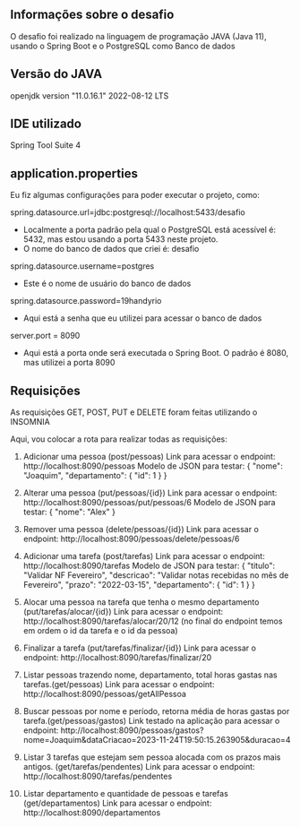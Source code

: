 <h2>Informações sobre o desafio</h2>

O desafio foi realizado na linguagem de programação JAVA (Java 11), usando o Spring Boot e o PostgreSQL como Banco de dados



<h2>Versão do JAVA</h2>

openjdk version "11.0.16.1" 2022-08-12 LTS



<h2>IDE utilizado</h2>

Spring Tool Suite 4



<h2>application.properties</h2>

Eu fiz algumas configurações para poder executar o projeto, como:

spring.datasource.url=jdbc:postgresql://localhost:5433/desafio
- Localmente a porta padrão pela qual o PostgreSQL está acessível é: 5432, mas estou usando a porta 5433 neste projeto.
- O nome do banco de dados que criei é: desafio


spring.datasource.username=postgres
- Este é o nome de usuário do banco de dados


spring.datasource.password=19handyrio
- Aqui está a senha que eu utilizei para acessar o banco de dados


server.port = 8090
- Aqui está a porta onde será executada o Spring Boot. O padrão é 8080, mas utilizei a porta 8090



<h2>Requisições</h2>

As requisições GET, POST, PUT e DELETE foram feitas utilizando o INSOMNIA 


Aqui, vou colocar a rota para realizar todas as requisições:


1) Adicionar uma pessoa (post/pessoas)
Link para acessar o endpoint: <a>http://localhost:8090/pessoas</a>
Modelo de JSON para testar: 
{
    "nome": "Joaquim",
    "departamento": {
        "id": 1
    }
}


2) Alterar uma pessoa (put/pessoas/{id})
Link para acessar o endpoint: <a>http://localhost:8090/pessoas/put/pessoas/6</a>
Modelo de JSON para testar:
{
    "nome": "Alex"
}


3) Remover uma pessoa (delete/pessoas/{id})
Link para acessar o endpoint: <a>http://localhost:8090/pessoas/delete/pessoas/6</a>


4) Adicionar uma tarefa (post/tarefas)
Link para acessar o endpoint: <a>http://localhost:8090/tarefas</a>
Modelo de JSON para testar:
{
	"titulo": "Validar NF Fevereiro",
	"descricao": "Validar notas recebidas no mês de Fevereiro",
	"prazo": "2022-03-15",
	"departamento": {
		"id": 1
	}
}


5) Alocar uma pessoa na tarefa que tenha o mesmo departamento (put/tarefas/alocar/{id})
Link para acessar o endpoint: <a>http://localhost:8090/tarefas/alocar/20/12</a>  (no final do endpoint temos em ordem o id da tarefa e o id da pessoa)


6) Finalizar a tarefa (put/tarefas/finalizar/{id})
Link para acessar o endpoint: <a>http://localhost:8090/tarefas/finalizar/20</a>


7) Listar pessoas trazendo nome, departamento, total horas gastas nas tarefas.(get/pessoas)
Link para acessar o endpoint: <a>http://localhost:8090/pessoas/getAllPessoa</a>


8) Buscar pessoas por nome e período, retorna média de horas gastas por tarefa.(get/pessoas/gastos)
Link testado na aplicação para acessar o endpoint: <a>http://localhost:8090/pessoas/gastos?nome=Joaquim&dataCriacao=2023-11-24T19:50:15.263905&duracao=4</a>


9) Listar 3 tarefas que estejam sem pessoa alocada com os prazos mais antigos. (get/tarefas/pendentes)
Link para acessar o endpoint: <a>http://localhost:8090/tarefas/pendentes</a>


10) Listar departamento e quantidade de pessoas e tarefas (get/departamentos)
Link para acessar o endpoint: <a>http://localhost:8090/departamentos</a>